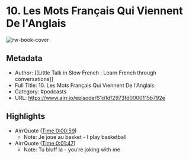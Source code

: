 # 10. Les Mots Français Qui Viennent De l'Anglais

![rw-book-cover](https://d3t3ozftmdmh3i.cloudfront.net/production/podcast_uploaded/10868316/10868316-1606152537782-d003cbd4b84c7.jpg)

## Metadata
- Author: [[Little Talk in Slow French : Learn French through conversations]]
- Full Title: 10. Les Mots Français Qui Viennent De l'Anglais
- Category: #podcasts
- URL: https://www.airr.io/episode/61d1df2973fd0000115b792e

## Highlights
- AirrQuote ([Time 0:00:59](https://www.airr.io/quote/625ad4106b6164086c09b27b))
    - Note: Je joue au basket - I play basketball
- AirrQuote ([Time 0:01:47](https://www.airr.io/quote/625ad4106b6164086c09b287))
    - Note: Tu bluff la - you’re joking with me
